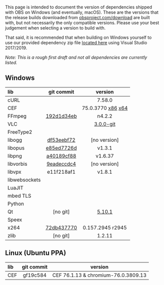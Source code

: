 This page is intended to document the version of dependencies shipped with OBS on Windows (and eventually, macOS). These are the versions that the release builds downloaded from [obsproject.com/download](https://obsproject.com/download) are built with, but not necessarily the only compatible versions. Please use your best judgement when selecting a version to build with. 

That said, it is recommended that when building on Windows yourself to use our provided dependency zip file [located here](https://obsproject.com/downloads/dependencies2017.zip) using Visual Studio 2017/2019.

*Note: This is a rough first draft and not all dependencies are currently listed.*

## Windows

| lib | git commit | version |
| :--- | :---: | :---: |
| cURL | | 7.58.0 |
| CEF |  | 75.0.3770 [x86](https://obsbot.rodney.io/files/cef_binary_75.1.16+g16a67c4+chromium-75.0.3770.100_windows32_minimal.zip) [x64](https://obsbot.rodney.io/files/cef_binary_75.1.16+g16a67c4+chromium-75.0.3770.100_windows64_minimal.zip) |
| FFmpeg | [192d1d34eb](https://github.com/FFmpeg/FFmpeg/commit/192d1d34eb3668fa27f433e96036340e1e5077a0) | n4.2.2 |
| VLC | | [3.0.0-git](https://cdn-fastly.obsproject.com/downloads/vlc.zip) |
| FreeType2 | | |
| libogg | [df53eebf72](https://github.com/xiph/ogg/commit/df53eebf72e86eb179465f53dd77297ae72ae233) | [no version] |
| libopus | [e85ed7726d](https://github.com/xiph/opus/commit/e85ed7726db5d677c9c0677298ea0cb9c65bdd23) | v1.3.1 |
| libpng | [a40189cf88](https://github.com/glennrp/libpng/commit/a40189cf881e9f0db80511c382292a5604c3c3d1) | v1.6.37
| libvorbis | [9eadeccdc4](https://github.com/xiph/vorbis/commit/9eadeccdc4247127d91ac70555074239f5ce3529) | [no version] |
| libvpx | e11f218af1 | v1.8.1 |
| libwebsockets | | |
| LuaJIT | | |
| mbed TLS | | |
| Python | | |
| Qt | [no git] | [5.10.1](https://cdn-fastly.obsproject.com/downloads/Qt_5.10.1.7z) |
| Speex | | |
| x264 | [72db437770](https://github.com/mirror/x264/commit/72db437770fd1ce3961f624dd57a8e75ff65ae0b) | 0.157.2945 r2945 |
| zlib | [no git] | 1.2.11 |

## Linux (Ubuntu PPA)

| lib | git commit | version |
| :--- | :---: | :---: |
| CEF | gf19c584 | CEF 76.1.13 & chromium-76.0.3809.13 |